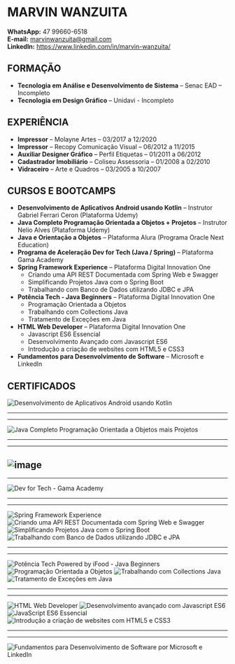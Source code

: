 # MARVIN WANZUITA
**WhatsApp:** 47 99660-6518 <br>
**E-mail:** marvinwanzuita@gmail.com <br>
**LinkedIn:** https://www.linkedin.com/in/marvin-wanzuita/
  
## FORMAÇÃO
- **Tecnologia em Análise e Desenvolvimento de Sistema** – Senac EAD – Incompleto
- **Tecnologia em Design Gráfico** – Unidavi - Incompleto

## EXPERIÊNCIA
- **Impressor** – Molayne Artes – 03/2017 a 12/2020
-	**Impressor** – Recopy Comunicação Visual – 06/2012 a 11/2015
- **Auxiliar Designer Gráfico** – Perfil Etiquetas – 01/2011 a 06/2012
-	**Cadastrador Imobiliário** – Coliseu Assessoria – 01/2008 a 02/2010
-	**Vidraceiro** – Arte e Quadros – 03/2005 a 10/2007

## CURSOS E BOOTCAMPS
-	**Desenvolvimento de Aplicativos Android usando Kotlin** – Instrutor Gabriel Ferrari Ceron (Plataforma Udemy)
-	**Java Completo Programação Orientada a Objetos + Projetos** – Instrutor Nelio Alves (Plataforma Udemy)
-	**Java e Orientação a Objetos** – Plataforma Alura (Programa Oracle Next Education)
-	**Programa de Aceleração Dev for Tech (Java / Spring)** –  Plataforma Gama Academy
-	**Spring Framework Experience** – Plataforma Digital Innovation One
    - Criando uma API REST Documentada com Spring Web e Swagger
    - Simplificando Projetos Java com o Spring Boot
    - Trabalhando com Banco de Dados utilizando JDBC e JPA
-	**Potência Tech - Java Beginners** –  Plataforma Digital Innovation One
    - Programação Orientada a Objetos
    - Trabalhando com Collections Java
    - Tratamento de Exceções em Java
-	**HTML Web Developer** – Plataforma Digital Innovation One
    - Javascript ES6 Essencial
    - Desenvolvimento Avançado com Javascript ES6
    - Introdução a criação de websites com HTML5 e CSS3
-	**Fundamentos para Desenvolvimento de Software** –  Microsoft e LinkedIn




## CERTIFICADOS

![Desenvolvimento de Aplicativos Android usando Kotlin](https://user-images.githubusercontent.com/66476979/219037226-f0103aa7-3dc2-400b-bb2a-31812aac3452.jpg)

---
---

![Java Completo Programação Orientada a Objetos mais Projetos](https://user-images.githubusercontent.com/66476979/212319922-4602af29-4650-4a8a-9b6b-7b15faa5fa4e.jpg)

---
---

![image](https://user-images.githubusercontent.com/66476979/220616972-bc732a9e-9729-4774-b6a2-87bcd6c4c352.png)
---
---

![Dev for Tech - Gama Academy](https://user-images.githubusercontent.com/66476979/212325822-e9730c82-f135-4986-9344-f4b048145e95.png)

---
---

![Spring Framework Experience](https://user-images.githubusercontent.com/66476979/212325037-cf8a9ce0-387f-4cc1-87c1-b750fec94964.png)
![Criando uma API REST Documentada com Spring Web e Swagger](https://user-images.githubusercontent.com/66476979/212354782-f8ef71cd-a6d5-4d65-833e-9e3fc7945b72.png)
![Simplificando Projetos Java com o Spring Boot](https://user-images.githubusercontent.com/66476979/212355542-a1331fe1-8d51-4c4c-8cd1-f37a119d360a.png)
![Trabalhando com Banco de Dados utilizando JDBC e JPA](https://user-images.githubusercontent.com/66476979/212359560-6e975a3c-61e0-4716-99c6-74ad8d6e3f76.png)

---
---

![Potência Tech Powered by iFood - Java Beginners](https://user-images.githubusercontent.com/66476979/212333269-fac003d5-a01c-4d5f-ba87-63a49561321b.png)
![Programação Orientada a Objetos](https://user-images.githubusercontent.com/66476979/212360914-72bd0f91-e76d-4528-b5ed-fb5db2f016e6.png)
![Trabalhando com Collections Java](https://user-images.githubusercontent.com/66476979/212360387-b4ff7a20-c0e4-481a-817e-921da872e45a.png)
![Tratamento de Exceções em Java](https://user-images.githubusercontent.com/66476979/212361294-299e44e1-5e03-4ba1-82c6-48a5564ada96.png)

---
---

![HTML Web Developer](https://user-images.githubusercontent.com/66476979/212326579-c0cdaed7-97a7-4859-9f34-c1708f45e7a4.png)
![Desenvolvimento avançado com Javascript ES6](https://user-images.githubusercontent.com/66476979/212339496-53361e6f-5c7b-4e92-b6f7-f6db5820605f.png)
![JavaScript ES6 Essencial](https://user-images.githubusercontent.com/66476979/212329324-714c0fb5-6fae-4fd7-a3fe-aba49b96d4ad.png)
![Introdução a criação de websites com HTML5 e CSS3](https://user-images.githubusercontent.com/66476979/212340399-e8a4e318-fa60-47d9-a4b3-7d7eac7e3cff.png)

--- 
--- 

![Fundamentos para Desenvolvimento de Software por Microsoft e LinkedIn](https://user-images.githubusercontent.com/66476979/212327814-8e5be498-74f3-4cd3-8206-2479f360caf1.png)



